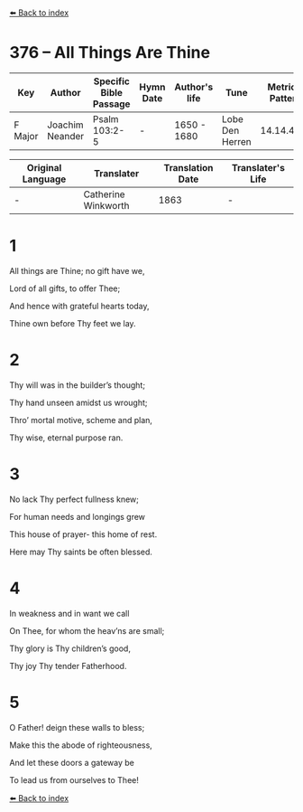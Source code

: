 [⬅️ Back to index](../README.md)

# 376 – All Things Are Thine

Key | Author   | Specific Bible Passage     |Hymn Date |Author's life |Tune |Metrical Pattern   |Composer/Source                                                                                        
-- | --------- | ---------------------------|----------|--------------|-----|-------------------|-------------   
F Major  | Joachim Neander      | Psalm 103:2-5 | -  | 1650 - 1680 | Lobe Den Herren | 14.14.4.7.8 | Chorale Book for England, 1863 

Original Language | Translater | Translation Date   | Translater's Life     
----------------- | --------- | --------------------|-------------   
\-  | Catherine Winkworth      | 1863 | -  | 1827 - 1878 



# 1

All things are Thine; no gift have we,

Lord of all gifts, to offer Thee;

And hence with grateful hearts today,

Thine own before Thy feet we lay.



# 2

Thy will was in the builder’s thought;

Thy hand unseen amidst us wrought;

Thro’ mortal motive, scheme and plan,

Thy wise, eternal purpose ran.



# 3

No lack Thy perfect fullness knew;

For human needs and longings grew

This house of prayer- this home of rest.

Here may Thy saints be often blessed.



# 4

In weakness and in want we call

On Thee, for whom the heav’ns are small;

Thy glory is Thy children’s good,

Thy joy Thy tender Fatherhood.



# 5

O Father! deign these walls to bless;

Make this the abode of righteousness,

And let these doors a gateway be

To lead us from ourselves to Thee!

[⬅️ Back to index](../README.md)
